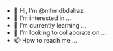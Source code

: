 - 👋 Hi, I’m @mhmdbdalraz
- 👀 I’m interested in ...
- 🌱 I’m currently learning ...
- 💞️ I’m looking to collaborate on ...
- 📫 How to reach me ...

<!---
mhmdbdalraz/mhmdbdalraz is a ✨ special ✨ repository because its `README.md` (this file) appears on your GitHub profile.
You can click the Preview link to take a look at your changes.
--->
